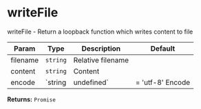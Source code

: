 writeFile
==

writeFile - Return a loopback function which writes content to file

| Param  | Type                | Description  | Default   |
| ------ | ------------------- | ------------ | --------- |
| filename | `string` | Relative filename | 
| content | `string` | Content | 
| encode | `string|undefined` | = &#39;utf-8&#39; Encode | 


__Returns:__ `Promise` 



